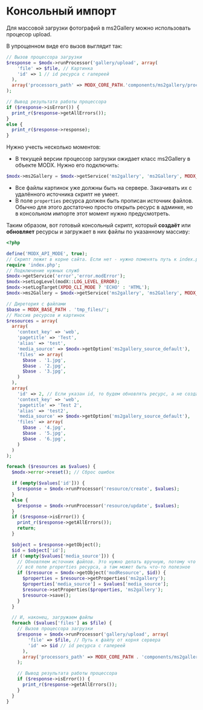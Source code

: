 # Консольный импорт

Для массовой загрузки фотографий в ms2Gallery можно использовать процесор upload.

В упрощенном виде его вызов выглядит так:

```php
// Вызов процессора загрузки
$response = $modx->runProcessor('gallery/upload', array(
    'file' => $file, // Картинка
    'id' => 1 // id ресурса с галереей
  ),
  array('processors_path' => MODX_CORE_PATH.'components/ms2gallery/processors/mgr/')
);

// Вывод результата работы процессора
if ($response->isError()) {
  print_r($response->getAllErrors());
}
else {
  print_r($response->response);
}
```

Нужно учесть несколько моментов:

- В текущей версии процессор загрузки ожидает класс ms2Gallery в объекте MODX. Нужно его подключить:

```php
$modx->ms2Gallery = $modx->getService('ms2gallery', 'ms2Gallery', MODX_CORE_PATH . 'components/ms2gallery/model/ms2gallery/');
```

- Все файлы картинок уже должны быть на сервере. Закачивать их с удалённого источника скрипт не умеет.
- В поле `properties` ресурса должен быть прописан источник файлов. Обычно для этого достаточно просто открыть ресурс в админке, но в консольном импорте этот момент нужно предусмотреть.

Таким образом, вот готовый консольный скрипт, который **создаёт** или **обновляет** ресурсы и загружает в них файлы по указанному массиву:

```php
<?php

define('MODX_API_MODE', true);
// Скрипт лежит в корне сайта. Если нет - нужно поменять путь к index.php
require 'index.php';
// Подключение нужных служб
$modx->getService('error','error.modError');
$modx->setLogLevel(modX::LOG_LEVEL_ERROR);
$modx->setLogTarget(XPDO_CLI_MODE ? 'ECHO' : 'HTML');
$modx->ms2Gallery = $modx->getService('ms2gallery', 'ms2Gallery', MODX_CORE_PATH . 'components/ms2gallery/model/ms2gallery/');

// Диретория с файлами
$base = MODX_BASE_PATH . 'tmp_files/';
// Массив ресурсов и картинок
$resources = array(
  array(
    'context_key' => 'web',
    'pagetitle' => 'Test',
    'alias' => 'test',
    'media_source' => $modx->getOption('ms2gallery_source_default'),
    'files' => array(
      $base . '1.jpg',
      $base . '2.jpg',
      $base . '3.jpg',
    )
  ),
  array(
    'id' => 2, // Если указан id, то будем обновлять ресурс, а не создавать
    'context_key' => 'web',
    'pagetitle' => 'Test 2',
    'alias' => 'test2',
    'media_source' => $modx->getOption('ms2gallery_source_default'),
    'files' => array(
      $base . '4.jpg',
      $base . '5.jpg',
      $base . '6.jpg',
    )
  )
);

foreach ($resources as $values) {
  $modx->error->reset(); // Сброс ошибок

  if (empty($values['id'])) {
    $response = $modx->runProcessor('resource/create', $values);
  }
  else {
    $response = $modx->runProcessor('resource/update', $values);
  }
  if ($response->isError()) {
    print_r($response->getAllErrors());
    return;
  }

  $object = $response->getObject();
  $id = $object['id'];
  if (!empty($values['media_source'])) {
    // Обновляем источник файлов. Это нужно делать вручную, потому что процессор update просто перезапишет
    // всё поле properties ресурса, а там может быть что-то полезное
    if ($resource = $modx->getObject('modResource', $id)) {
      $properties = $resource->getProperties('ms2gallery');
      $properties['media_source'] = $values['media_source'];
      $resource->setProperties($properties, 'ms2gallery');
      $resource->save();
    }
  }

  // И, наконец, загружаем файлы
  foreach ($values['files'] as $file) {
    // Вызов процессора загрузки
    $response = $modx->runProcessor('gallery/upload', array(
        'file' => $file, // Путь к файлу от корня сервера
        'id' => $id // id ресурса с галереей
      ),
      array('processors_path' => MODX_CORE_PATH . 'components/ms2gallery/processors/mgr/')
    );

    // Вывод результата работы процессора
    if ($response->isError()) {
      print_r($response->getAllErrors());
    }
  }
}
```
